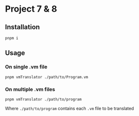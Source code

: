 # Project 7 & 8

## Installation

```shell
pnpm i
```

## Usage

### On single .vm file

```shell
pnpm vmTranslator ./path/to/Program.vm
```

### On multiple .vm files

```shell
pnpm vmTranslator ./path/to/program
```

Where `./path/to/program` contains each `.vm` file to be translated
